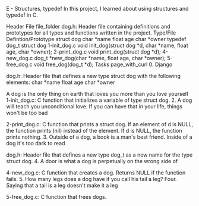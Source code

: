 E - Structures, typedef In this project, I learned about using structures and typedef in C.

Header File file_folder dog.h: Header file containing definitions and prototypes for all types and functions written in the project. Type/File Defintion/Prototype struct dog char *name float age char *owner typedef dog_t struct dog 1-init_dog.c void init_dog(struct dog *d, char *name, float age, char *owner); 2-print_dog.c void print_dog(struct dog *d); 4-new_dog.c dog_t *new_dog(char *name, float age, char *owner); 5-free_dog.c void free_dog(dog_t *d); Tasks page_with_curl 0. Django

dog.h: Header file that defines a new type struct dog with the following elements: char *name float age char *owner

A dog is the only thing on earth that loves you more than you love yourself
1-init_dog.c: C function that initializes a variable of type struct dog. 2. A dog will teach you unconditional love. If you can have that in your life, things won't be too bad

2-print_dog.c: C function that prints a struct dog. If an element of d is NULL, the function prints (nil) instead of the element. If d is NULL, the function prints nothing. 3. Outside of a dog, a book is a man's best friend. Inside of a dog it's too dark to read

dog.h: Header file that defines a new type dog_t as a new name for the type struct dog. 4. A door is what a dog is perpetually on the wrong side of

4-new_dog.c: C function that creates a dog. Returns NULL if the function fails. 5. How many legs does a dog have if you call his tail a leg? Four. Saying that a tail is a leg doesn't make it a leg

5-free_dog.c: C function that frees dogs.
